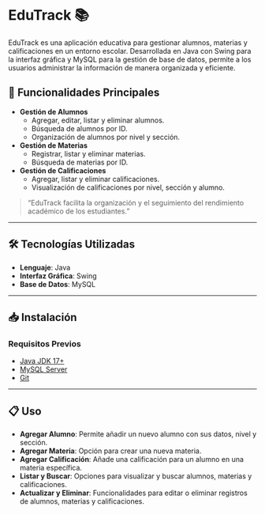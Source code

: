 # EduTrack 📚

EduTrack es una aplicación educativa para gestionar alumnos, materias y calificaciones en un entorno escolar. Desarrollada en Java con Swing para la interfaz gráfica y MySQL para la gestión de base de datos, permite a los usuarios administrar la información de manera organizada y eficiente.

## 🚀 Funcionalidades Principales
- **Gestión de Alumnos**
  - Agregar, editar, listar y eliminar alumnos.
  - Búsqueda de alumnos por ID.
  - Organización de alumnos por nivel y sección.
- **Gestión de Materias**
  - Registrar, listar y eliminar materias.
  - Búsqueda de materias por ID.
- **Gestión de Calificaciones**
  - Agregar, listar y eliminar calificaciones.
  - Visualización de calificaciones por nivel, sección y alumno.

> “EduTrack facilita la organización y el seguimiento del rendimiento académico de los estudiantes.”

---

## 🛠️ Tecnologías Utilizadas
- **Lenguaje**: Java
- **Interfaz Gráfica**: Swing
- **Base de Datos**: MySQL

---

## 📥 Instalación

### Requisitos Previos
- [Java JDK 17+](https://www.oracle.com/java/technologies/javase/jdk17-archive-downloads.html)
- [MySQL Server](https://dev.mysql.com/downloads/installer/)
- [Git](https://git-scm.com/)

---

## 📋 Uso
- **Agregar Alumno**: Permite añadir un nuevo alumno con sus datos, nivel y sección.
- **Agregar Materia**: Opción para crear una nueva materia.
- **Agregar Calificación**: Añade una calificación para un alumno en una materia específica.
- **Listar y Buscar**: Opciones para visualizar y buscar alumnos, materias y calificaciones.
- **Actualizar y Eliminar**: Funcionalidades para editar o eliminar registros de alumnos, materias y calificaciones.
